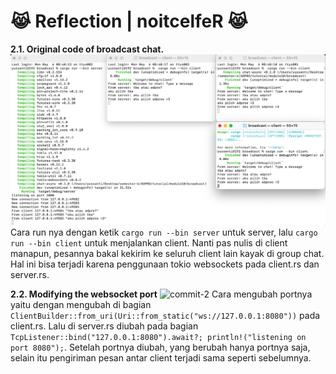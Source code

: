 # 😹 Reflection | noitcelfeR 😹

**2.1. Original code of broadcast chat.**
![commit-1](static/images/img.png)
Cara run nya dengan ketik ```cargo run --bin server``` untuk server, lalu 
```cargo run --bin client``` untuk menjalankan client. Nanti pas nulis di client manapun, 
pesannya bakal kekirim ke seluruh client lain kayak di group chat. Hal ini bisa terjadi karena 
penggunaan tokio websockets pada client.rs dan server.rs.

**2.2. Modifying the websocket port**
![commit-2](static/images/img_1.png)
Cara mengubah portnya yaitu dengan mengubah di bagian ```ClientBuilder::from_uri(Uri::from_static("ws://127.0.0.1:8080"))``` pada client.rs.
Lalu di server.rs diubah pada bagian ```TcpListener::bind("127.0.0.1:8080").await?;
println!("listening on port 8080");```. Setelah portnya diubah, yang berubah hanya portnya saja, selain itu pengiriman pesan antar client terjadi sama seperti sebelumnya.